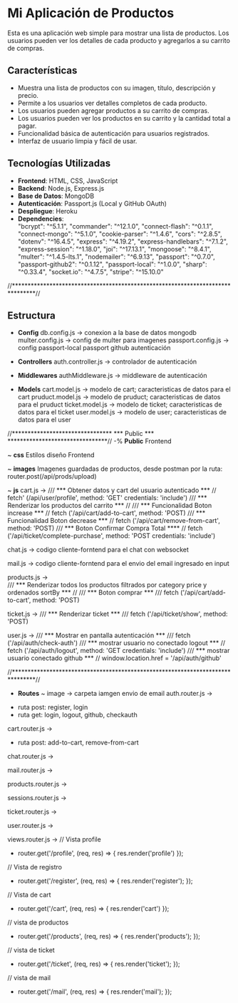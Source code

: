 # Mi Aplicación de Productos

Esta es una aplicación web simple para mostrar una lista de productos. Los usuarios pueden ver los detalles de cada producto y agregarlos a su carrito de compras.

## Características

- Muestra una lista de productos con su imagen, título, descripción y precio.
- Permite a los usuarios ver detalles completos de cada producto.
- Los usuarios pueden agregar productos a su carrito de compras.
- Los usuarios pueden ver los productos en su carrito y la cantidad total a pagar.
- Funcionalidad básica de autenticación para usuarios registrados.
- Interfaz de usuario limpia y fácil de usar.

## Tecnologías Utilizadas

- **Frontend**: HTML, CSS, JavaScript
- **Backend**: Node.js, Express.js
- **Base de Datos**: MongoDB
- **Autenticación**: Passport.js (Local y GitHub OAuth)
- **Despliegue**: Heroku
- **Dependencies**:    
    "bcrypt": "^5.1.1",
    "commander": "^12.1.0",
    "connect-flash": "^0.1.1",
    "connect-mongo": "^5.1.0",
    "cookie-parser": "^1.4.6",
    "cors": "^2.8.5",
    "dotenv": "^16.4.5",
    "express": "^4.19.2",
    "express-handlebars": "^7.1.2",
    "express-session": "^1.18.0",
    "joi": "^17.13.1",
    "mongoose": "^8.4.1",
    "multer": "^1.4.5-lts.1",
    "nodemailer": "^6.9.13",
    "passport": "^0.7.0",
    "passport-github2": "^0.1.12",
    "passport-local": "^1.0.0",
    "sharp": "^0.33.4",
    "socket.io": "^4.7.5",
    "stripe": "^15.10.0"

//*******************************************************************************//

## Estructura

- **Config**
db.config.js -> conexion a la base de datos mongodb
multer.config.js -> config de multer para imagenes 
passport.config.js -> config passport-local passport github autenticación

- **Controllers**
auth.controller.js -> controlador de autenticación

- **Middlewares**
authMiddleware.js -> middleware de autenticación

- **Models**
cart.model.js -> modelo de cart; caracteristicas de datos para el cart
pruduct.model.js -> modelo de pruduct; caracteristicas de datos para el pruduct
ticket.model.js -> modelo de ticket; caracteristicas de datos para el ticket
user.model.js -> modelo de user; caracteristicas de datos para el user


//******************************** *** Public *** ********************************//
-% **Public** Frontend

  ~ **css**
  Estilos diseño Frontend 

  ~ **images**
  Imagenes guardadas de productos, desde postman por la ruta: router.post(/api/prods/upload)

  ~ **js**
  cart.js -> 
        /// *** Obtener datos y cart del usuario autenticado *** // fetch' (/api/user/profile', method: 'GET' credentials: 'include')
        /// *** Renderizar los productos del carrito *** //
        /// *** Funcionalidad Boton increase *** //  fetch ('/api/cart/add-to-cart', method: 'POST)
        /// *** Funcionalidad Boton decrease *** //  fetch ('/api/cart/remove-from-cart', method: 'POST)
        /// *** Boton Confirmar Compra Total **** //  fetch ('/api/ticket/complete-purchase', method: 'POST credentials: 'include') 

  chat.js -> codigo cliente-forntend  para el chat con websocket 

  mail.js -> codigo cliente-forntend para el envio del email ingresado en input 

  products.js ->  
        /// *** Renderizar todos los productos filtrados por category price y ordenados sortBy *** //
        /// *** Boton comprar *** /// fetch ('/api/cart/add-to-cart', method: 'POST)

  ticket.js -> 
       /// *** Renderizar ticket *** /// fetch ('/api/ticket/show', method: 'POST)
       
  user.js -> 
       /// *** Mostrar en pantalla autenticación *** /// fetch ('/api/auth/check-auth')
       /// *** mostrar usuario no conectado logout *** // fetch ('/api/auth/logout', method: 'GET credentials: 'include')
       /// *** mostrar usuario conectado github *** // window.location.href = '/api/auth/github'


//*******************************************************************************//

- **Routes**
 ~ image -> carpeta iamgen envio de email
auth.router.js ->
* ruta post: register, login
* ruta get: login, logout, github, checkauth

cart.router.js -> 
* ruta post: add-to-cart, remove-from-cart


chat.router.js -> 


mail.router.js -> 


products.router.js ->


sessions.router.js -> 


ticket.router.js ->


user.router.js ->


views.router.js ->
// Vista profile
* router.get('/profile', (req, res) => {
    res.render('profile')
});

// Vista de registro
* router.get('/register', (req, res) => {
    res.render('register');
  });

// Vista de cart
* router.get('/cart', (req, res) => {
    res.render('cart')
});

// vista de productos
* router.get('/products', (req, res) => {
    res.render('products');
});

// vista de ticket
* router.get('/ticket', (req, res) => {
    res.render('ticket');
});

//  vista de mail
* router.get('/mail', (req, res) => {
    res.render('mail');
  });





